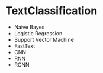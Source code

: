 # TextClassification
* Naive Bayes
* Logistic Regression
* Support Vector Machine
* FastText
* CNN
* RNN
* RCNN
